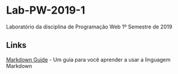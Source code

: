 # Lab-PW-2019-1

Laboratório da disciplina de Programação Web 
1º Semestre de 2019
## Links
[Markdown Guide](https://github.com/ThiagoNonato/Lab-PW-2019-1) - Um guia para você aprender a usar a linguagem Markdown